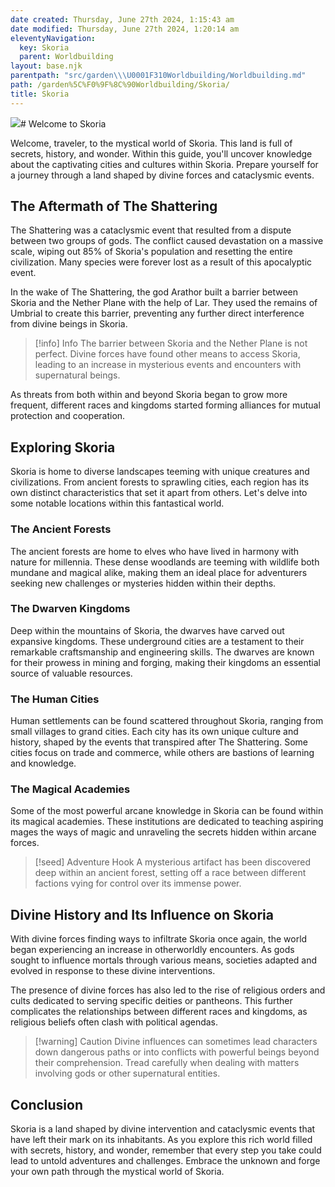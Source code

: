 ```yaml
---
date created: Thursday, June 27th 2024, 1:15:43 am
date modified: Thursday, June 27th 2024, 1:20:14 am
eleventyNavigation:
  key: Skoria
  parent: Worldbuilding
layout: base.njk
parentpath: "src/garden\\\U0001F310Worldbuilding/Worldbuilding.md"
path: /garden%5C%F0%9F%8C%90Worldbuilding/Skoria/
title: Skoria
---
```


![](/static/Placeholder.png)# Welcome to Skoria

Welcome, traveler, to the mystical world of Skoria. This land is full of secrets, history, and wonder. Within this guide, you'll uncover knowledge about the captivating cities and cultures within Skoria. Prepare yourself for a journey through a land shaped by divine forces and cataclysmic events.

## The Aftermath of The Shattering

The Shattering was a cataclysmic event that resulted from a dispute between two groups of gods. The conflict caused devastation on a massive scale, wiping out 85% of Skoria's population and resetting the entire civilization. Many species were forever lost as a result of this apocalyptic event.

In the wake of The Shattering, the god Arathor built a barrier between Skoria and the Nether Plane with the help of Lar. They used the remains of Umbrial to create this barrier, preventing any further direct interference from divine beings in Skoria.

> [!info] Info
> The barrier between Skoria and the Nether Plane is not perfect. Divine forces have found other means to access Skoria, leading to an increase in mysterious events and encounters with supernatural beings.

As threats from both within and beyond Skoria began to grow more frequent, different races and kingdoms started forming alliances for mutual protection and cooperation.

## Exploring Skoria

Skoria is home to diverse landscapes teeming with unique creatures and civilizations. From ancient forests to sprawling cities, each region has its own distinct characteristics that set it apart from others. Let's delve into some notable locations within this fantastical world.

### The Ancient Forests

The ancient forests are home to elves who have lived in harmony with nature for millennia. These dense woodlands are teeming with wildlife both mundane and magical alike, making them an ideal place for adventurers seeking new challenges or mysteries hidden within their depths.

### The Dwarven Kingdoms

Deep within the mountains of Skoria, the dwarves have carved out expansive kingdoms. These underground cities are a testament to their remarkable craftsmanship and engineering skills. The dwarves are known for their prowess in mining and forging, making their kingdoms an essential source of valuable resources.

### The Human Cities

Human settlements can be found scattered throughout Skoria, ranging from small villages to grand cities. Each city has its own unique culture and history, shaped by the events that transpired after The Shattering. Some cities focus on trade and commerce, while others are bastions of learning and knowledge.

### The Magical Academies

Some of the most powerful arcane knowledge in Skoria can be found within its magical academies. These institutions are dedicated to teaching aspiring mages the ways of magic and unraveling the secrets hidden within arcane forces.

> [!seed] Adventure Hook
> A mysterious artifact has been discovered deep within an ancient forest, setting off a race between different factions vying for control over its immense power.

## Divine History and Its Influence on Skoria

With divine forces finding ways to infiltrate Skoria once again, the world began experiencing an increase in otherworldly encounters. As gods sought to influence mortals through various means, societies adapted and evolved in response to these divine interventions.

The presence of divine forces has also led to the rise of religious orders and cults dedicated to serving specific deities or pantheons. This further complicates the relationships between different races and kingdoms, as religious beliefs often clash with political agendas.

> [!warning] Caution
> Divine influences can sometimes lead characters down dangerous paths or into conflicts with powerful beings beyond their comprehension. Tread carefully when dealing with matters involving gods or other supernatural entities.

## Conclusion

Skoria is a land shaped by divine intervention and cataclysmic events that have left their mark on its inhabitants. As you explore this rich world filled with secrets, history, and wonder, remember that every step you take could lead to untold adventures and challenges. Embrace the unknown and forge your own path through the mystical world of Skoria.